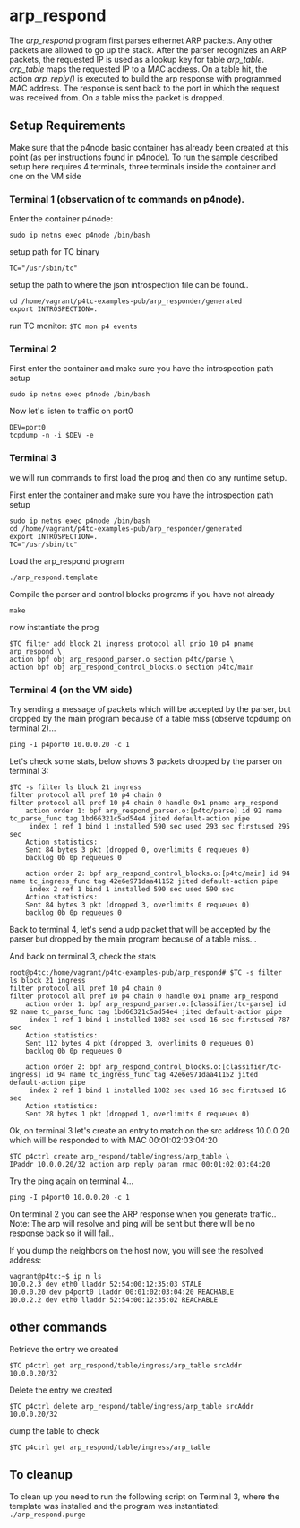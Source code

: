 # arp_respond

The *arp_respond* program first parses ethernet ARP packets. Any other packets are
allowed to go up the stack. After the parser recognizes an ARP packets, the requested IP is used as a lookup key for table *arp_table*. *arp_table* maps the requested IP to a MAC address. On a table hit,
the action *arp_reply()* is executed to build the arp response with programmed MAC address.
The response is sent back to the port in which the request was received from.
On a table miss the packet is dropped.

## Setup Requirements

Make sure that the p4node basic container has already been created at this point (as per instructions found in [p4node](https://github.com/p4tc-dev/p4tc-examples-pub.git)). To run the sample described setup here requires 4 terminals, three terminals inside the container and one on the VM side

### Terminal 1 (observation of tc commands on p4node).

Enter the container p4node:

`sudo ip netns exec p4node /bin/bash`

setup path for TC binary

`TC="/usr/sbin/tc"`

setup the path to where the json introspection file can be found..

```
cd /home/vagrant/p4tc-examples-pub/arp_responder/generated
export INTROSPECTION=.
```

run TC monitor:
`$TC mon p4 events`

### Terminal 2

First enter the container and make sure you have the introspection path setup

`sudo ip netns exec p4node /bin/bash`

Now let's listen to traffic on port0

```
DEV=port0
tcpdump -n -i $DEV -e
```

### Terminal 3

we will run commands to first load the prog and then do any runtime setup.

First enter the container and make sure you have the introspection path setup

```
sudo ip netns exec p4node /bin/bash
cd /home/vagrant/p4tc-examples-pub/arp_responder/generated
export INTROSPECTION=.
TC="/usr/sbin/tc"
```

Load the arp_respond program

`./arp_respond.template`

Compile the parser and control blocks programs if you have not already

`make`

now instantiate the prog

```
$TC filter add block 21 ingress protocol all prio 10 p4 pname arp_respond \
action bpf obj arp_respond_parser.o section p4tc/parse \
action bpf obj arp_respond_control_blocks.o section p4tc/main
```

### Terminal 4 (on the VM side)

Try sending a message of packets which will be accepted by the parser, but dropped by the main program because of a table miss (observe tcpdump on terminal 2)...

`ping -I p4port0 10.0.0.20 -c 1`

Let's check some stats, below shows 3 packets dropped by the parser on terminal 3:

```
$TC -s filter ls block 21 ingress
filter protocol all pref 10 p4 chain 0
filter protocol all pref 10 p4 chain 0 handle 0x1 pname arp_respond
	action order 1: bpf arp_respond_parser.o:[p4tc/parse] id 92 name tc_parse_func tag 1bd66321c5ad54e4 jited default-action pipe
	 index 1 ref 1 bind 1 installed 590 sec used 293 sec firstused 295 sec
 	Action statistics:
	Sent 84 bytes 3 pkt (dropped 0, overlimits 0 requeues 0)
	backlog 0b 0p requeues 0

	action order 2: bpf arp_respond_control_blocks.o:[p4tc/main] id 94 name tc_ingress_func tag 42e6e971daa41152 jited default-action pipe
	 index 2 ref 1 bind 1 installed 590 sec used 590 sec
 	Action statistics:
	Sent 84 bytes 3 pkt (dropped 3, overlimits 0 requeues 0)
	backlog 0b 0p requeues 0
```

Back to terminal 4, let's send a udp packet that will be accepted by the parser but dropped by the main program because of a table miss...

And back on terminal 3, check the stats

```
root@p4tc:/home/vagrant/p4tc-examples-pub/arp_respond# $TC -s filter ls block 21 ingress
filter protocol all pref 10 p4 chain 0
filter protocol all pref 10 p4 chain 0 handle 0x1 pname arp_respond
	action order 1: bpf arp_respond_parser.o:[classifier/tc-parse] id 92 name tc_parse_func tag 1bd66321c5ad54e4 jited default-action pipe
	 index 1 ref 1 bind 1 installed 1082 sec used 16 sec firstused 787 sec
 	Action statistics:
	Sent 112 bytes 4 pkt (dropped 3, overlimits 0 requeues 0)
	backlog 0b 0p requeues 0

	action order 2: bpf arp_respond_control_blocks.o:[classifier/tc-ingress] id 94 name tc_ingress_func tag 42e6e971daa41152 jited default-action pipe
	 index 2 ref 1 bind 1 installed 1082 sec used 16 sec firstused 16 sec
 	Action statistics:
	Sent 28 bytes 1 pkt (dropped 1, overlimits 0 requeues 0)
```

Ok, on terminal 3 let's create an entry to match on the src address 10.0.0.20 which will be responded to with MAC 00:01:02:03:04:20

```
$TC p4ctrl create arp_respond/table/ingress/arp_table \
IPaddr 10.0.0.20/32 action arp_reply param rmac 00:01:02:03:04:20
```

Try the ping again on terminal 4...

`ping -I p4port0 10.0.0.20 -c 1`

On terminal 2 you can see the ARP response when you generate traffic..
Note: The arp will resolve and ping will be sent but there will be no response back so it will fail..

If you dump the neighbors on the host now, you will see the resolved address:

```
vagrant@p4tc:~$ ip n ls
10.0.2.3 dev eth0 lladdr 52:54:00:12:35:03 STALE
10.0.0.20 dev p4port0 lladdr 00:01:02:03:04:20 REACHABLE
10.0.2.2 dev eth0 lladdr 52:54:00:12:35:02 REACHABLE
```

## other commands

Retrieve the entry we created

`$TC p4ctrl get arp_respond/table/ingress/arp_table srcAddr 10.0.0.20/32`

Delete the entry we created

`$TC p4ctrl delete arp_respond/table/ingress/arp_table srcAddr 10.0.0.20/32`

dump the table to check

`$TC p4ctrl get arp_respond/table/ingress/arp_table`

To cleanup
----------
To clean up you need to run the following script on Terminal 3, where the template was installed and the program was instantiated:
`./arp_respond.purge`
